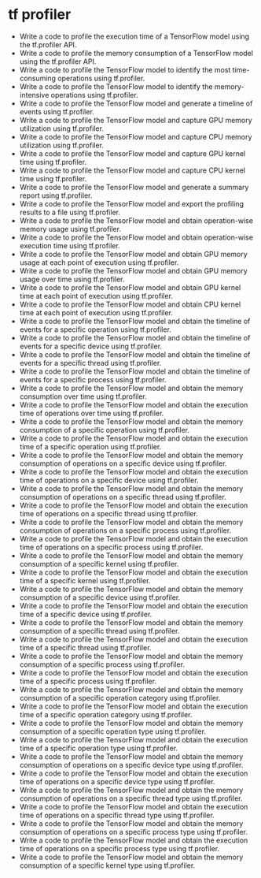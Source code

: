 # tf profiler

- Write a code to profile the execution time of a TensorFlow model using the tf.profiler API.
- Write a code to profile the memory consumption of a TensorFlow model using the tf.profiler API.
- Write a code to profile the TensorFlow model to identify the most time-consuming operations using tf.profiler.
- Write a code to profile the TensorFlow model to identify the memory-intensive operations using tf.profiler.
- Write a code to profile the TensorFlow model and generate a timeline of events using tf.profiler.
- Write a code to profile the TensorFlow model and capture GPU memory utilization using tf.profiler.
- Write a code to profile the TensorFlow model and capture CPU memory utilization using tf.profiler.
- Write a code to profile the TensorFlow model and capture GPU kernel time using tf.profiler.
- Write a code to profile the TensorFlow model and capture CPU kernel time using tf.profiler.
- Write a code to profile the TensorFlow model and generate a summary report using tf.profiler.
- Write a code to profile the TensorFlow model and export the profiling results to a file using tf.profiler.
- Write a code to profile the TensorFlow model and obtain operation-wise memory usage using tf.profiler.
- Write a code to profile the TensorFlow model and obtain operation-wise execution time using tf.profiler.
- Write a code to profile the TensorFlow model and obtain GPU memory usage at each point of execution using tf.profiler.
- Write a code to profile the TensorFlow model and obtain GPU memory usage over time using tf.profiler.
- Write a code to profile the TensorFlow model and obtain GPU kernel time at each point of execution using tf.profiler.
- Write a code to profile the TensorFlow model and obtain CPU kernel time at each point of execution using tf.profiler.
- Write a code to profile the TensorFlow model and obtain the timeline of events for a specific operation using tf.profiler.
- Write a code to profile the TensorFlow model and obtain the timeline of events for a specific device using tf.profiler.
- Write a code to profile the TensorFlow model and obtain the timeline of events for a specific thread using tf.profiler.
- Write a code to profile the TensorFlow model and obtain the timeline of events for a specific process using tf.profiler.
- Write a code to profile the TensorFlow model and obtain the memory consumption over time using tf.profiler.
- Write a code to profile the TensorFlow model and obtain the execution time of operations over time using tf.profiler.
- Write a code to profile the TensorFlow model and obtain the memory consumption of a specific operation using tf.profiler.
- Write a code to profile the TensorFlow model and obtain the execution time of a specific operation using tf.profiler.
- Write a code to profile the TensorFlow model and obtain the memory consumption of operations on a specific device using tf.profiler.
- Write a code to profile the TensorFlow model and obtain the execution time of operations on a specific device using tf.profiler.
- Write a code to profile the TensorFlow model and obtain the memory consumption of operations on a specific thread using tf.profiler.
- Write a code to profile the TensorFlow model and obtain the execution time of operations on a specific thread using tf.profiler.
- Write a code to profile the TensorFlow model and obtain the memory consumption of operations on a specific process using tf.profiler.
- Write a code to profile the TensorFlow model and obtain the execution time of operations on a specific process using tf.profiler.
- Write a code to profile the TensorFlow model and obtain the memory consumption of a specific kernel using tf.profiler.
- Write a code to profile the TensorFlow model and obtain the execution time of a specific kernel using tf.profiler.
- Write a code to profile the TensorFlow model and obtain the memory consumption of a specific device using tf.profiler.
- Write a code to profile the TensorFlow model and obtain the execution time of a specific device using tf.profiler.
- Write a code to profile the TensorFlow model and obtain the memory consumption of a specific thread using tf.profiler.
- Write a code to profile the TensorFlow model and obtain the execution time of a specific thread using tf.profiler.
- Write a code to profile the TensorFlow model and obtain the memory consumption of a specific process using tf.profiler.
- Write a code to profile the TensorFlow model and obtain the execution time of a specific process using tf.profiler.
- Write a code to profile the TensorFlow model and obtain the memory consumption of a specific operation category using tf.profiler.
- Write a code to profile the TensorFlow model and obtain the execution time of a specific operation category using tf.profiler.
- Write a code to profile the TensorFlow model and obtain the memory consumption of a specific operation type using tf.profiler.
- Write a code to profile the TensorFlow model and obtain the execution time of a specific operation type using tf.profiler.
- Write a code to profile the TensorFlow model and obtain the memory consumption of operations on a specific device type using tf.profiler.
- Write a code to profile the TensorFlow model and obtain the execution time of operations on a specific device type using tf.profiler.
- Write a code to profile the TensorFlow model and obtain the memory consumption of operations on a specific thread type using tf.profiler.
- Write a code to profile the TensorFlow model and obtain the execution time of operations on a specific thread type using tf.profiler.
- Write a code to profile the TensorFlow model and obtain the memory consumption of operations on a specific process type using tf.profiler.
- Write a code to profile the TensorFlow model and obtain the execution time of operations on a specific process type using tf.profiler.
- Write a code to profile the TensorFlow model and obtain the memory consumption of a specific kernel type using tf.profiler.